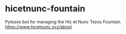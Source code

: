 # hicetnunc-fountain
Pytezos bot for managing the Hic et Nunc Tezos Fountain. https://www.hicetnunc.xyz/about
